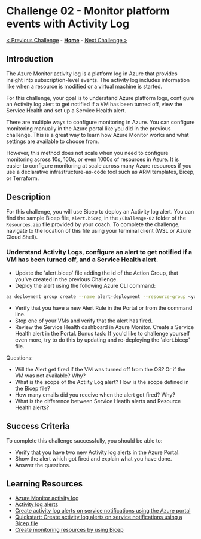 # Challenge 02 - Monitor platform events with Activity Log

[< Previous Challenge](./Challenge-01.md) - **[Home](../README.md)** - [Next Challenge >](./Challenge-03.md)

## Introduction

The Azure Monitor activity log is a platform log in Azure that provides insight into subscription-level events. The activity log includes information like when a resource is modified or a virtual machine is started.

For this challenge, your goal is to understand Azure platform logs, configure an Activity log alert to get notified if a VM has been turned off, view the Service Health and set up a Service Health alert.

There are multiple ways to configure monitoring in Azure. You can configure monitoring manually in the Azure portal like you did in the previous challenge. This is a great way to learn how Azure Monitor works and what settings are available to choose from. 

However, this method does not scale when you need to configure monitoring across 10s, 100s, or even 1000s of resources in Azure. It is easier to configure monitoring at scale across many Azure resources if you use a declarative infrastructure-as-code tool such as ARM templates, Bicep, or Terraform.

## Description

For this challenge, you will use Bicep to deploy an Activity log alert. You can find the sample Bicep file, `alert.bicep`, in the `/Challenge-02` folder of the `Resources.zip` file provided by your coach. To complete the challenge, navigate to the location of this file using your terminal client (WSL or Azure Cloud Shell).


### Understand Activity Logs, configure an alert to get notified if a VM has been turned off, and a Service Health alert.

- Update the 'alert.bicep' file adding the id of the Action Group, that you've created in the previous Challenge.
- Deploy the alert using the following Azure CLI command: 
```bash
az deployment group create --name alert-deployment --resource-group <your-resource-group-name> --template-file alert.bicep
```
- Verify that you have a new Alert Rule in the Portal or from the command line.
- Stop one of your VMs and verify that the alert has fired.
- Review the Service Health dashboard in Azure Monitor. Create a Service Health alert in the Portal. Bonus task: If you'd like to challenge yourself even more, try to do this by updating and re-deploying the 'alert.bicep' file.

Questions:
- Will the Alert get fired if the VM was turned off from the OS? Or if the VM was not available? Why?
- What is the scope of the Actiity Log alert? How is the scope defined in the Bicep file?
- How many emails did you receive when the alert got fired? Why?
- What is the difference between Service Heatlh alerts and Resource Health alerts?

## Success Criteria

To complete this challenge successfully, you should be able to:
- Verify that you have two new Activity log alerts in the Azure Portal.
- Show the alert which got fired and explain what you have done.
- Answer the questions.

## Learning Resources

- [Azure Monitor activity log](https://learn.microsoft.com/en-us/azure/azure-monitor/essentials/activity-log)
- [Activity log alerts](https://learn.microsoft.com/en-us/azure/azure-monitor/alerts/alerts-types#activity-log-alerts)
- [Create activity log alerts on service notifications using the Azure portal](https://learn.microsoft.com/en-us/azure/service-health/alerts-activity-log-service-notifications-portal)
- [Quickstart: Create activity log alerts on service notifications using a Bicep file](https://learn.microsoft.com/en-us/azure/service-health/alerts-activity-log-service-notifications-bicep?tabs=CLI)
- [Create monitoring resources by using Bicep](https://learn.microsoft.com/en-us/azure/azure-resource-manager/bicep/scenarios-monitoring)
